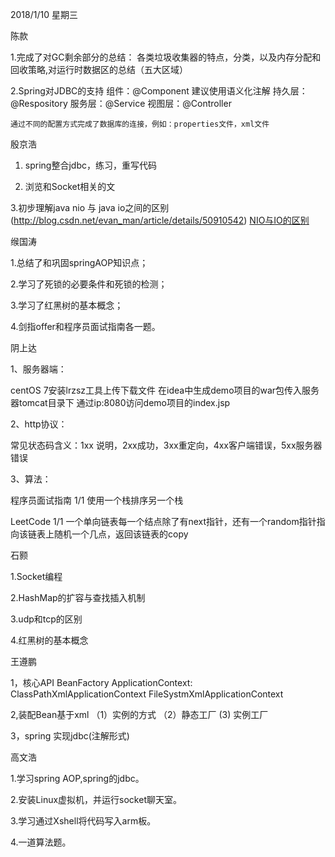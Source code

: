 2018/1/10    星期三

陈款

1.完成了对GC剩余部分的总结：
	各类垃圾收集器的特点，分类，以及内存分配和回收策略,对运行时数据区的总结（五大区域）

2.Spring对JDBC的支持
	组件：@Component
	建议使用语义化注解
	持久层：@Respository  服务层：@Service  视图层：@Controller
	
	通过不同的配置方式完成了数据库的连接，例如：properties文件，xml文件
	

殷京浩
1. spring整合jdbc，练习，重写代码

2. 浏览和Socket相关的文

3.初步理解java nio 与 java io之间的区别(http://blog.csdn.net/evan_man/article/details/50910542)
[NIO与IO的区别](http://blog.csdn.net/u010031673/article/details/51755075)


缑国涛

1.总结了和巩固springAOP知识点；

2.学习了死锁的必要条件和死锁的检测；

3.学习了红黑树的基本概念；

4.剑指offer和程序员面试指南各一题。


阴上达

1、服务器端：

centOS 7安装lrzsz工具上传下载文件 在idea中生成demo项目的war包传入服务器tomcat目录下 通过ip:8080访问demo项目的index.jsp

2、http协议：

常见状态码含义：1xx 说明，2xx成功，3xx重定向，4xx客户端错误，5xx服务器错误


3、算法：

程序员面试指南 1/1  使用一个栈排序另一个栈

LeetCode 1/1 一个单向链表每一个结点除了有next指针，还有一个random指针指向该链表上随机一个几点，返回该链表的copy

石颢

1.Socket编程

2.HashMap的扩容与查找插入机制

3.udp和tcp的区别

4.红黑树的基本概念


王遵鹏

1，核心API
   BeanFactory
   ApplicationContext:
   ClassPathXmlApplicationContext
   FileSystmXmlApplicationContext

2,装配Bean基于xml
  （1）实例的方式
  （2）静态工厂
   (3) 实例工厂

3，spring 实现jdbc(注解形式)


高文浩

1.学习spring AOP,spring的jdbc。

2.安装Linux虚拟机，并运行socket聊天室。

3.学习通过Xshell将代码写入arm板。

4.一道算法题。